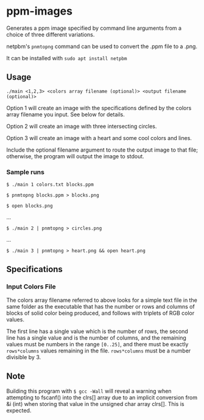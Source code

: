 # ppm-images
Generates a ppm image specified by command line arguments from a choice of three different variations.

netpbm's `pnmtopng` command can be used to convert the .ppm file to a .png. 

It can be installed with `sudo apt install netpbm`

## Usage
`./main <1,2,3> <colors array filename (optional)> <output filename (optional)>`

Option 1 will create an image with the specifications defined by the colors array filename you input. See below for details.

Option 2 will create an image with three intersecting circles.

Option 3 will create an image with a heart and some cool colors and lines.

Include the optional filename argument to route the output image to that file; otherwise, the program will output the image to stdout.

### Sample runs 
`$ ./main 1 colors.txt blocks.ppm`

`$ pnmtopng blocks.ppm > blocks.png`

`$ open blocks.png`

...


`$ ./main 2 | pnmtopng > circles.png`

...


`$ ./main 3 | pnmtopng > heart.png && open heart.png`

## Specifications
### Input Colors File
The colors array filename referred to above looks for a simple text file in the same folder as the executable that has the number or rows and columns of blocks of solid color being produced, and follows with triplets of RGB color values. 


The first line has a single value which is the number of rows, the second line has a single value and is the number of columns, and the remaining values must be numbers in the range `[0..25]`, and there must be exactly `rows*columns` values remaining in the file. `rows*columns` must be a number divisible by 3. 
## Note
Building this program with `$ gcc -Wall` will reveal a warning when attempting to fscanf() into the clrs[] array due to an implicit conversion from &i (int) when storing that value in the unsigned char array clrs[]. This is expected.
